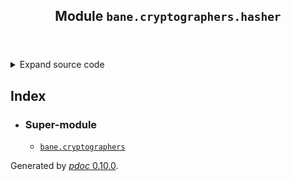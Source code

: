 <body>
<main>
<article id="content">
<header>
<h1 class="title">Module <code>bane.cryptographers.hasher</code></h1>
</header>
<section id="section-intro">
<details class="source">
<summary>
<span>Expand source code</span>
</summary>
<pre><code class="python">from bane.cryptographers.base64 import *
from bane.cryptographers.caesar import *
from bane.cryptographers.md5 import *
from bane.cryptographers.sha1 import *
from bane.cryptographers.sha224 import *
from bane.cryptographers.sha256 import *
from bane.cryptographers.sha384 import *
from bane.cryptographers.sha512 import *
from bane.cryptographers.xor import *</code></pre>
</details>
</section>
<section>
</section>
<section>
</section>
<section>
</section>
<section>
</section>
</article>
<nav id="sidebar">
<h1>Index</h1>
<div class="toc">
<ul></ul>
</div>
<ul id="index">
<li><h3>Super-module</h3>
<ul>
<li><code><a title="bane.cryptographers" href="index.md">bane.cryptographers</a></code></li>
</ul>
</li>
</ul>
</nav>
</main>
<footer id="footer">
<p>Generated by <a href="https://pdoc3.github.io/pdoc" title="pdoc: Python API documentation generator"><cite>pdoc</cite> 0.10.0</a>.</p>
</footer>
</body>
</html>